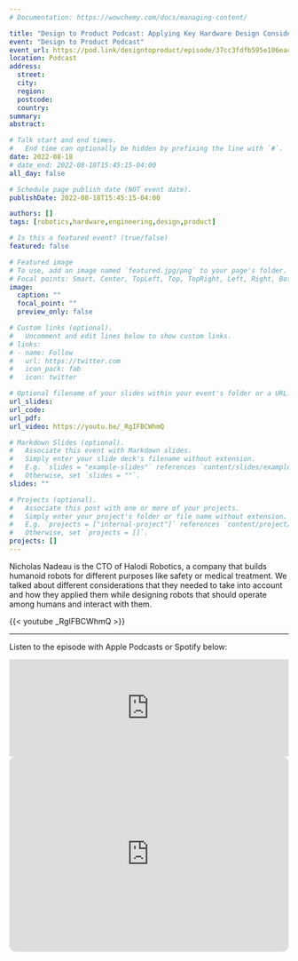```yaml
---
# Documentation: https://wowchemy.com/docs/managing-content/

title: "Design to Product Podcast: Applying Key Hardware Design Considerations"
event: "Design to Product Podcast"
event_url: https://pod.link/designtoproduct/episode/37cc3fdfb595e106eace67bbc509ec29
location: Podcast
address:
  street:
  city:
  region:
  postcode:
  country:
summary:
abstract:

# Talk start and end times.
#   End time can optionally be hidden by prefixing the line with `#`.
date: 2022-08-18
# date_end: 2022-08-18T15:45:15-04:00
all_day: false

# Schedule page publish date (NOT event date).
publishDate: 2022-08-18T15:45:15-04:00

authors: []
tags: [robotics,hardware,engineering,design,product]

# Is this a featured event? (true/false)
featured: false

# Featured image
# To use, add an image named `featured.jpg/png` to your page's folder.
# Focal points: Smart, Center, TopLeft, Top, TopRight, Left, Right, BottomLeft, Bottom, BottomRight.
image:
  caption: ""
  focal_point: ""
  preview_only: false

# Custom links (optional).
#   Uncomment and edit lines below to show custom links.
# links:
# - name: Follow
#   url: https://twitter.com
#   icon_pack: fab
#   icon: twitter

# Optional filename of your slides within your event's folder or a URL.
url_slides:
url_code:
url_pdf:
url_video: https://youtu.be/_RgIFBCWhmQ

# Markdown Slides (optional).
#   Associate this event with Markdown slides.
#   Simply enter your slide deck's filename without extension.
#   E.g. `slides = "example-slides"` references `content/slides/example-slides.md`.
#   Otherwise, set `slides = ""`.
slides: ""

# Projects (optional).
#   Associate this post with one or more of your projects.
#   Simply enter your project's folder or file name without extension.
#   E.g. `projects = ["internal-project"]` references `content/project/deep-learning/index.md`.
#   Otherwise, set `projects = []`.
projects: []
---
```


Nicholas Nadeau is the CTO of Halodi Robotics, a company that builds humanoid robots for different purposes like safety or medical treatment. We talked about different considerations that they needed to take into account and how they applied them while designing robots that should operate among humans and interact with them.

{{< youtube _RgIFBCWhmQ >}}

---

Listen to the episode with Apple Podcasts or Spotify below:

<iframe allow="autoplay *; encrypted-media *; fullscreen *; clipboard-write" frameborder="0" height="175" style="width:100%;max-width:660px;overflow:hidden;background:transparent;" sandbox="allow-forms allow-popups allow-same-origin allow-scripts allow-storage-access-by-user-activation allow-top-navigation-by-user-activation" src="https://embed.podcasts.apple.com/us/podcast/9-applying-key-hardware-design-considerations/id1630933783?i=1000576504653"></iframe>

<iframe style="border-radius:12px" src="https://open.spotify.com/embed/episode/1CuAKj6jrjgUvqdomdBPkL?utm_source=generator&theme=0" width="100%" height="352" frameBorder="0" allowfullscreen="" allow="autoplay; clipboard-write; encrypted-media; fullscreen; picture-in-picture"></iframe>
